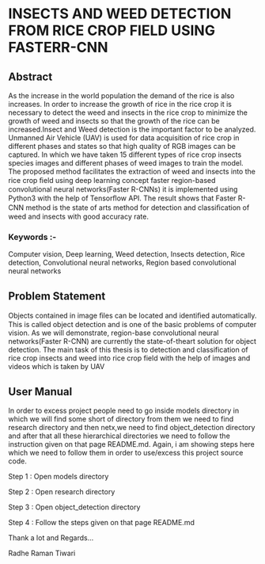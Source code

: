 # INSECTS AND  WEED DETECTION FROM RICE CROP FIELD USING FASTERR-CNN

## Abstract


As the increase in the world population the demand of the rice is also increases. In order to increase the growth of rice in the rice crop it is necessary to detect the weed and insects in the rice crop to minimize the growth of weed and insects so that the growth of the rice can be increased.Insect and Weed detection is the important factor to be analyzed. Unmanned Air Vehicle (UAV) is used for data acquisition of rice crop in different phases and states so that high quality of RGB images can be captured. In which we have taken 15 different types of rice crop insects species images and different phases of weed images to train the model. The proposed method facilitates the extraction of weed and insects into the rice crop ﬁeld using deep learning concept faster region-based convolutional neural networks(Faster R-CNNs) it is implemented using Python3 with the help of Tensorﬂow API. The result shows that Faster R-CNN method is the state of arts method for detection and classiﬁcation of weed and insects with good accuracy rate.

### Keywords :- 
Computer vision, Deep learning, Weed detection, Insects detection, Rice detection, Convolutional neural networks, Region based convolutional neural networks



## Problem Statement


 Objects contained in image ﬁles can be located and identiﬁed automatically. This is called object detection and is one of the basic problems of computer vision. As we will demonstrate, region-base convolutional neural networks(Faster R-CNN) are currently the state-of-theart solution for object detection. The main task of this thesis is to detection and classification of rice crop insects and weed into rice crop field with the help of images and videos which is taken by UAV


## User Manual 


In order to excess project people need to go inside models directory in which we will find some short of directory from them we need to find research directory and then netx,we need to find object_detection directory and after that  all these hierarchical directories we need to follow the instruction given on that page README.md. Again, i am showing steps here which we need to follow them in order to use/excess this project source code.

Step 1 : Open models directory

Step 2 : Open research directory

Step 3 : Open object_detection directory

Step 4 : Follow the steps given on that page README.md


Thank a lot and Regards...

Radhe Raman Tiwari
